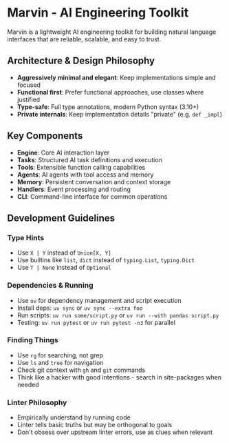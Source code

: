 # Marvin - AI Engineering Toolkit

Marvin is a lightweight AI engineering toolkit for building natural language interfaces that are reliable, scalable, and easy to trust.

## Architecture & Design Philosophy

- **Aggressively minimal and elegant**: Keep implementations simple and focused
- **Functional first**: Prefer functional approaches, use classes where justified  
- **Type-safe**: Full type annotations, modern Python syntax (3.10+)
- **Private internals**: Keep implementation details "private" (e.g. `def _impl`)

## Key Components

- **Engine**: Core AI interaction layer
- **Tasks**: Structured AI task definitions and execution
- **Tools**: Extensible function calling capabilities
- **Agents**: AI agents with tool access and memory
- **Memory**: Persistent conversation and context storage
- **Handlers**: Event processing and routing
- **CLI**: Command-line interface for common operations

## Development Guidelines

### Type Hints
- Use `X | Y` instead of `Union[X, Y]`
- Use builtins like `list`, `dict` instead of `typing.List`, `typing.Dict`
- Use `T | None` instead of `Optional`

### Dependencies & Running
- Use `uv` for dependency management and script execution
- Install deps: `uv sync` or `uv sync --extra foo`
- Run scripts: `uv run some/script.py` or `uv run --with pandas script.py`
- Testing: `uv run pytest` or `uv run pytest -n3` for parallel

### Finding Things
- Use `rg` for searching, not grep
- Use `ls` and `tree` for navigation
- Check git context with `gh` and `git` commands
- Think like a hacker with good intentions - search in site-packages when needed

### Linter Philosophy
- Empirically understand by running code
- Linter tells basic truths but may be orthogonal to goals
- Don't obsess over upstream linter errors, use as clues when relevant 